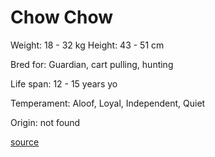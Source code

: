 # Chow Chow

Weight: 18 - 32 kg
Height: 43 - 51 cm

Bred for: Guardian, cart pulling, hunting

Life span: 12 - 15 years yo

Temperament: Aloof, Loyal, Independent, Quiet

Origin: not found

[source](https://api.thedogapi.com/v1/breeds/81)
